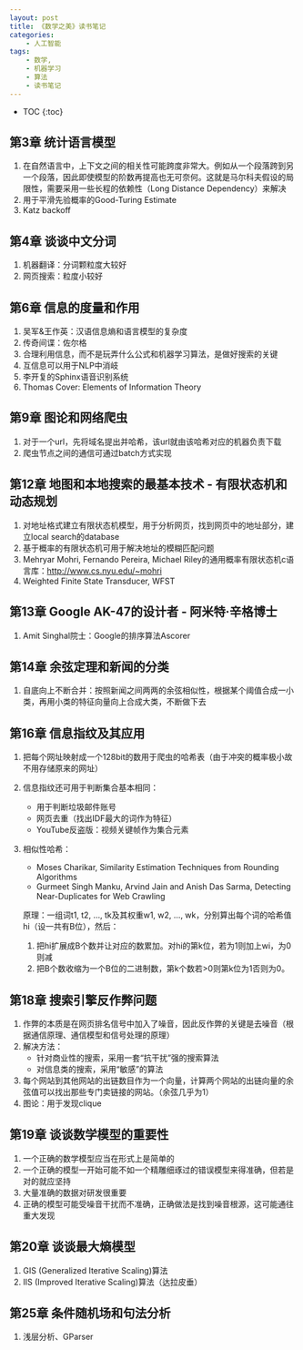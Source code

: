```yaml
---
layout: post
title: 《数学之美》读书笔记
categories:
    - 人工智能
tags:
    - 数学,
    - 机器学习
    - 算法
    - 读书笔记
---
```


* TOC
{:toc}

## 第3章 统计语言模型

1. 在自然语言中，上下文之间的相关性可能跨度非常大。例如从一个段落跨到另一个段落，因此即使模型的阶数再提高也无可奈何。这就是马尔科夫假设的局限性，需要采用一些长程的依赖性（Long Distance Dependency）来解决
2. 用于平滑先验概率的Good-Turing Estimate
3. Katz backoff

## 第4章 谈谈中文分词

1. 机器翻译：分词颗粒度大较好
2. 网页搜索：粒度小较好

## 第6章 信息的度量和作用

1. 吴军&王作英：汉语信息熵和语言模型的复杂度
2. 传奇间谍：佐尔格
3. 合理利用信息，而不是玩弄什么公式和机器学习算法，是做好搜索的关键
4. 互信息可以用于NLP中消岐
5. 李开复的Sphinx语音识别系统
6. Thomas Cover: Elements of Information Theory

## 第9章 图论和网络爬虫

1. 对于一个url，先将域名提出并哈希，该url就由该哈希对应的机器负责下载
2. 爬虫节点之间的通信可通过batch方式实现

## 第12章 地图和本地搜索的最基本技术 - 有限状态机和动态规划

1. 对地址格式建立有限状态机模型，用于分析网页，找到网页中的地址部分，建立local search的database
2. 基于概率的有限状态机可用于解决地址的模糊匹配问题
3. Mehryar Mohri, Fernando Pereira, Michael Riley的通用概率有限状态机c语言库：http://www.cs.nyu.edu/~mohri
4. Weighted Finite State Transducer, WFST

## 第13章 Google AK-47的设计者 - 阿米特·辛格博士

1. Amit Singhal院士：Google的排序算法Ascorer

## 第14章 余弦定理和新闻的分类

1. 自底向上不断合并：按照新闻之间两两的余弦相似性，根据某个阈值合成一小类，再用小类的特征向量向上合成大类，不断做下去

## 第16章 信息指纹及其应用

1. 把每个网址映射成一个128bit的数用于爬虫的哈希表（由于冲突的概率极小故不用存储原来的网址）
2. 信息指纹还可用于判断集合基本相同：
   - 用于判断垃圾邮件账号
   - 网页去重（找出IDF最大的词作为特征）
   - YouTube反盗版：视频关键帧作为集合元素
3. 相似性哈希：
   - Moses Charikar, Similarity Estimation Techniques from Rounding Algorithms
   - Gurmeet Singh Manku, Arvind Jain and Anish Das Sarma, Detecting Near-Duplicates for Web Crawling

   原理：一组词t1, t2, …, tk及其权重w1, w2, …, wk，分别算出每个词的哈希值hi（设一共有B位），然后：
   1. 把hi扩展成B个数并让对应的数累加。对hi的第k位，若为1则加上wi，为0则减
   1. 把B个数收缩为一个B位的二进制数，第k个数若>0则第k位为1否则为0。

## 第18章 搜索引擎反作弊问题

1. 作弊的本质是在网页排名信号中加入了噪音，因此反作弊的关键是去噪音（根据通信原理、通信模型和信号处理的原理）
2. 解决方法：
   - 针对商业性的搜索，采用一套“抗干扰”强的搜索算法
   - 对信息类的搜索，采用“敏感”的算法
3. 每个网站到其他网站的出链数目作为一个向量，计算两个网站的出链向量的余弦值可以找出那些专门卖链接的网站。（余弦几乎为1）
4. 图论：用于发现clique

## 第19章 谈谈数学模型的重要性

1. 一个正确的数学模型应当在形式上是简单的
2. 一个正确的模型一开始可能不如一个精雕细琢过的错误模型来得准确，但若是对的就应坚持
3. 大量准确的数据对研发很重要
4. 正确的模型可能受噪音干扰而不准确，正确做法是找到噪音根源，这可能通往重大发现

## 第20章 谈谈最大熵模型

1. GIS (Generalized Iterative Scaling)算法
2. IIS (Improved Iterative Scaling)算法（达拉皮垂）

## 第25章 条件随机场和句法分析

1. 浅层分析、GParser
